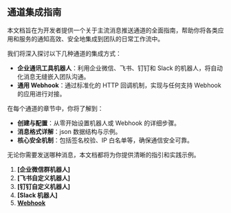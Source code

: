 ## 通道集成指南

本文档旨在为开发者提供一个关于主流消息推送通道的全面指南，帮助你将各类应用和服务的通知高效、安全地集成到团队的日常工作流中。

我们将深入探讨以下几种通道的集成方式：

*   **企业通讯工具机器人**：利用企业微信、飞书、钉钉和 Slack 的机器人，将自动化消息无缝嵌入团队沟通。
*   **通用 Webhook**：通过标准化的 HTTP 回调机制，实现与任何支持 Webhook 的应用进行对接。

在每个通道的章节中，你将了解到：

*   **创建与配置**：从零开始设置机器人或 Webhook 的详细步骤。
*   **消息格式详解**：json 数据结构与示例。
*   **核心安全机制**：包括签名校验、IP 白名单等，确保通信安全可靠。

无论你需要发送哪种消息，本文档都将为你提供清晰的指引和实践示例。

1. **[企业微信群机器人]**
2. **[飞书自定义机器人]**
3. **[钉钉自定义机器人]**
4. **[Slack 机器人]**
5. **[Webhook](webhook.md)**